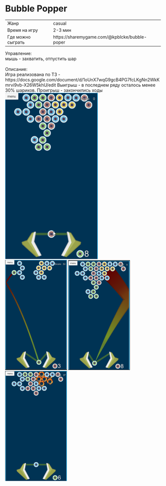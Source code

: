 # Bubble Popper

<div width="300">
<table>
<tr>
<td>Жанр</td><td>casual</td>
</tr>
<tr>
<td>Время на игру</td> <td>2-3 мин</td>
</tr>
<tr>
<td>Где можно сыграть</td> <td>https://sharemygame.com/@kpblcke/bubble-poper</td>
</tr>
</table>
</div>
Управление:</br>
мышь - захватить, отпустить шар</br>
</br>
Описание:</br>
Игра реализована по ТЗ - https://docs.google.com/document/d/1oUnX7wqG9gcB4PG7fcLKgNn2WkKmrvi9vb-X26W5khU/edit
Выигрыш - в последнем ряду осталось менее 30% шариков.
Проигрыш - закончились ходы

<img src="Showcase/BubblePop.gif" width="300" >

<div>
<img src="Showcase/1.png" width="200">
<img src="Showcase/2.png" width="200">
<img src="Showcase/3.png" width="200">
</div>
